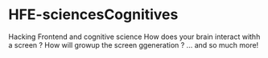 # HFE-sciencesCognitives
Hacking Frontend and cognitive science
How does your brain interact withh a screen ?
How will growup the screen ggeneration ?
... and so much more!
